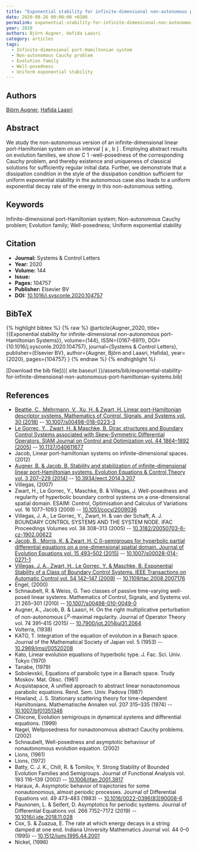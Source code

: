 ```yaml
---
title: "Exponential stability for infinite-dimensional non-autonomous port-Hamiltonian Systems"
date: 2020-08-26 00:00:00 +0100
permalink: exponential-stability-for-infinite-dimensional-non-autonomous-port-hamiltonian-systems
year: 2020
authors: Björn Augner, Hafida Laasri
category: articles
tags:
  - Infinite-dimensional port-Hamiltonian system
  - Non-autonomous Cauchy problem
  - Evolution family
  - Well-posedness
  - Uniform exponential stability
---
```

 
## Authors
[Björn Augner](authors/bjorn-augner), [Hafida Laasri](authors/hafida-laasri)
 
## Abstract
We study the non-autonomous version of an infinite-dimensional linear port-Hamiltonian system on an interval [ a , b ] . Employing abstract results on evolution families, we show C 1 -well-posedness of the corresponding Cauchy problem, and thereby existence and uniqueness of classical solutions for sufficiently regular initial data. Further, we demonstrate that a dissipation condition in the style of the dissipation condition sufficient for uniform exponential stability in the autonomous case also leads to a uniform exponential decay rate of the energy in this non-autonomous setting.
 
## Keywords
Infinite-dimensional port-Hamiltonian system; Non-autonomous Cauchy problem; Evolution family; Well-posedness; Uniform exponential stability
 
## Citation
- **Journal:** Systems &amp; Control Letters
- **Year:** 2020
- **Volume:** 144
- **Issue:** 
- **Pages:** 104757
- **Publisher:** Elsevier BV
- **DOI:** [10.1016/j.sysconle.2020.104757](https://doi.org/10.1016/j.sysconle.2020.104757)
 
## BibTeX
{% highlight bibtex %}
{% raw %}
@article{Augner_2020,
  title={{Exponential stability for infinite-dimensional non-autonomous port-Hamiltonian Systems}},
  volume={144},
  ISSN={0167-6911},
  DOI={10.1016/j.sysconle.2020.104757},
  journal={Systems &amp; Control Letters},
  publisher={Elsevier BV},
  author={Augner, Björn and Laasri, Hafida},
  year={2020},
  pages={104757}
}
{% endraw %}
{% endhighlight %}
 
[Download the bib file]({{ site.baseurl }}/assets/bib/exponential-stability-for-infinite-dimensional-non-autonomous-port-hamiltonian-systems.bib)
 
## References
- [Beattie, C., Mehrmann, V., Xu, H. & Zwart, H. Linear port-Hamiltonian descriptor systems. Mathematics of Control, Signals, and Systems vol. 30 (2018)](linear-port-hamiltonian-descriptor-systems) -- [10.1007/s00498-018-0223-3](https://doi.org/10.1007/s00498-018-0223-3)
- [Le Gorrec, Y., Zwart, H. & Maschke, B. Dirac structures and Boundary Control Systems associated with Skew-Symmetric Differential Operators. SIAM Journal on Control and Optimization vol. 44 1864–1892 (2005)](dirac-structures-and-boundary-control-systems-associated-with-skew-symmetric-differential-operators) -- [10.1137/040611677](https://doi.org/10.1137/040611677)
- Jacob, Linear port-hamiltonian systems on infinite-dimensional spaces. (2012)
- [Augner, B. & Jacob, B. Stability and stabilization of infinite-dimensional linear port-Hamiltonian systems. Evolution Equations &amp; Control Theory vol. 3 207–229 (2014)](stability-and-stabilization-of-infinite-dimensional-linear-port-hamiltonian-systems) -- [10.3934/eect.2014.3.207](https://doi.org/10.3934/eect.2014.3.207)
- Villegas, (2007)
- Zwart, H., Le Gorrec, Y., Maschke, B. & Villegas, J. Well-posedness and regularity of hyperbolic boundary control systems on a one-dimensional spatial domain. ESAIM: Control, Optimisation and Calculus of Variations vol. 16 1077–1093 (2009) -- [10.1051/cocv/2009036](https://doi.org/10.1051/cocv/2009036)
- Villegas, J. A., Le Gorrec, Y., Zwart, H. & van der Schaft, A. J. BOUNDARY CONTROL SYSTEMS AND THE SYSTEM NODE. IFAC Proceedings Volumes vol. 38 308–313 (2005) -- [10.3182/20050703-6-cz-1902.00622](https://doi.org/10.3182/20050703-6-cz-1902.00622)
- [Jacob, B., Morris, K. & Zwart, H. C 0-semigroups for hyperbolic partial differential equations on a one-dimensional spatial domain. Journal of Evolution Equations vol. 15 493–502 (2015)](c-0-semigroups-for-hyperbolic-partial-differential-equations-on-a-one-dimensional-spatial-domain) -- [10.1007/s00028-014-0271-1](https://doi.org/10.1007/s00028-014-0271-1)
- [Villegas, J. A., Zwart, H., Le Gorrec, Y. & Maschke, B. Exponential Stability of a Class of Boundary Control Systems. IEEE Transactions on Automatic Control vol. 54 142–147 (2009)](exponential-stability-of-a-class-of-boundary-control-systems) -- [10.1109/tac.2008.2007176](https://doi.org/10.1109/tac.2008.2007176)
- Engel, (2000)
- Schnaubelt, R. & Weiss, G. Two classes of passive time-varying well-posed linear systems. Mathematics of Control, Signals, and Systems vol. 21 265–301 (2010) -- [10.1007/s00498-010-0049-0](https://doi.org/10.1007/s00498-010-0049-0)
- Augner, A., Jacob, B. & Laasri, H. On the right multiplicative perturbation of non-autonomous $L^p$-maximal regularity. Journal of Operator Theory vol. 74 391–415 (2015) -- [10.7900/jot.2014jul31.2064](https://doi.org/10.7900/jot.2014jul31.2064)
- Volterra, (1938)
- KATO, T. Integration of the equation of evolution in a Banach space. Journal of the Mathematical Society of Japan vol. 5 (1953) -- [10.2969/jmsj/00520208](https://doi.org/10.2969/jmsj/00520208)
- Kato, Linear evolution equations of hyperbolic type. J. Fac. Sci. Univ. Tokyo (1970)
- Tanabe, (1979)
- Sobolevskii, Equations of parabolic type in a Banach space. Trudy Moskov. Mat. Obsc. (1961)
- Acquistapace, A unified approach to abstract linear nonautonomous parabolic equations. Rend. Sem. Univ. Padova (1987)
- Howland, J. S. Stationary scattering theory for time-dependent Hamiltonians. Mathematische Annalen vol. 207 315–335 (1974) -- [10.1007/bf01351346](https://doi.org/10.1007/bf01351346)
- Chicone, Evolution semigroups in dynamical systems and differential equations. (1999)
- Nagel, Wellposedness for nonautonomous abstract Cauchy problems. (2002)
- Schnaubelt, Well-posedness and asymptotic behaviour of nonautonomous evolution equation. (2002)
- Lions, (1961)
- Lions, (1972)
- Batty, C. J. K., Chill, R. & Tomilov, Y. Strong Stability of Bounded Evolution Families and Semigroups. Journal of Functional Analysis vol. 193 116–139 (2002) -- [10.1006/jfan.2001.3917](https://doi.org/10.1006/jfan.2001.3917)
- Haraux, A. Asymptotic behavior of trajectories for some nonautonomous, almost periodic processes. Journal of Differential Equations vol. 49 473–483 (1983) -- [10.1016/0022-0396(83)90008-6](https://doi.org/10.1016/0022-0396(83)90008-6)
- Paunonen, L. & Seifert, D. Asymptotics for periodic systems. Journal of Differential Equations vol. 266 7152–7172 (2019) -- [10.1016/j.jde.2018.11.028](https://doi.org/10.1016/j.jde.2018.11.028)
- Cox, S. & Zuazua, E. The rate at which energy decays in a string damped at one end. Indiana University Mathematics Journal vol. 44 0–0 (1995) -- [10.1512/iumj.1995.44.2001](https://doi.org/10.1512/iumj.1995.44.2001)
- Nickel, (1996)

